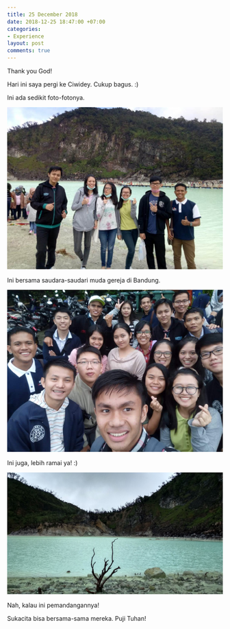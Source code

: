```yaml
---
title: 25 December 2018
date: 2018-12-25 18:47:00 +07:00
categories:
- Experience
layout: post
comments: true
---
```


Thank you God!

Hari ini saya pergi ke Ciwidey. Cukup bagus. :)

Ini ada sedikit foto-fotonya.

<!--more-->

![IMG-20181225-WA0007.jpg](/uploads/IMG-20181225-WA0007.jpg)

Ini bersama saudara-saudari muda gereja di Bandung.

![IMG-20181225-WA0011.jpg](/uploads/IMG-20181225-WA0011.jpg)

Ini juga, lebih ramai ya! :)

![IMG_20181225_085536_HDR.jpg](/uploads/IMG_20181225_085536_HDR.jpg)

Nah, kalau ini pemandangannya!

Sukacita bisa bersama-sama mereka. Puji Tuhan!
